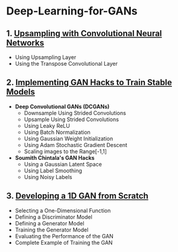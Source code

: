 # Deep-Learning-for-GANs

## 1. [Upsampling with Convolutional Neural Networks](https://github.com/kuluruvineeth/Deep-Learning-for-GANs/blob/main/Upsampling%20with%20Convolutional%20Neural%20Networks.ipynb)
   * Using Upsampling Layer
   * Using the Transpose Convolutional Layer

## 2. [Implementing GAN Hacks to Train Stable Models](https://github.com/kuluruvineeth/Deep-Learning-for-GANs/blob/main/Implementing%20GAN%20Hacks%20to%20Train%20Stable%20Models.ipynb)
   * **Deep Convolutional GANs (DCGANs)**
      * Downsample Using Strided Convolutions
      * Upsample Using Strided Convolutions
      * Using Leaky ReLU
      * Using Batch Normalization
      * Using Gaussian Weight Initialization
      * Using Adam Stochastic Gradient Descent
      * Scaling images to the Range[-1,1]
   * **Soumith Chintala's GAN Hacks**
      * Using a Gaussian Latent Space
      * Using Label Smoothing
      * Using Noisy Labels

## 3. [Developing a 1D GAN from Scratch](https://github.com/kuluruvineeth/Deep-Learning-for-GANs/blob/main/Developing%201D%20GAN%20from%20Scratch.ipynb)
   * Selecting a One-Dimensional Function
   * Defining a Discriminator Model
   * Defining a Generator Model
   * Training the Generator Model
   * Evaluating the Performance of the GAN
   * Complete Example of Training the GAN
